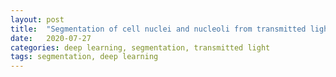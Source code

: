 ```yaml
---
layout: post
title:  "Segmentation of cell nuclei and nucleoli from transmitted light images"
date:   2020-07-27
categories: deep learning, segmentation, transmitted light
tags: segmentation, deep learning
---
```

